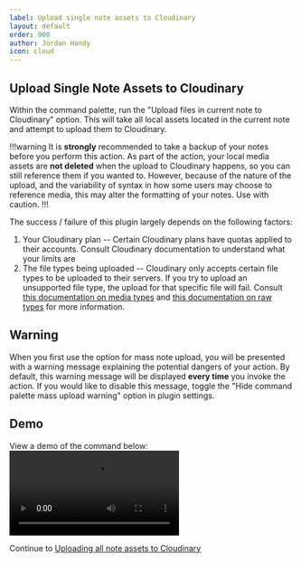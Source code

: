 ```yaml
---
label: Upload single note assets to Cloudinary
layout: default
order: 900
author: Jordan Handy
icon: cloud
---
```

## Upload Single Note Assets to Cloudinary

Within the command palette, run the "Upload files in current note to Cloudinary" option.  This will take all local assets located in the current note and attempt to upload them to Cloudinary.

!!!warning
It is **strongly** recommended to take a backup of your notes before you perform this action.
As part of the action, your local media assets are **not deleted** when the upload to Cloudinary happens, so you can still reference them if you wanted to.  However, because of the nature of the upload, and the variability of syntax in how some users may choose to reference media, this may alter the formatting of your notes.  Use with caution.
!!!

The success / failure of this plugin largely depends on the following factors:
1. Your Cloudinary plan -- Certain Cloudinary plans have quotas applied to their accounts.  Consult Cloudinary documentation to understand what your limits are
2. The file types being uploaded -- Cloudinary only accepts certain file types to be uploaded to their servers.  If you try to upload an unsupported file type, the upload for that specific file will fail.  Consult [this documentation on media types](https://support.cloudinary.com/hc/en-us/articles/202520642-What-type-of-image-video-and-audio-formats-do-you-support) and [this documentation on raw types](https://support.cloudinary.com/hc/en-us/articles/202520572-Using-Cloudinary-for-files-other-than-images-and-videos) for more information.

## Warning
When you first use the option for mass note upload, you will be presented with a warning message explaining the potential dangers of your action.  By default, this warning message will be displayed **every time** you invoke the action.  If you would like to disable this message, toggle the "Hide command palette mass upload warning" option in plugin settings.
## Demo
View a demo of the command below:
![Demo video - mass upload](https://res.cloudinary.com/dakfccuv5/video/upload/v1718021709/mass-note-upload_qnx5ar.mp4)

Continue to [Uploading all note assets to Cloudinary](upload-all-notes-cloudinary.md)